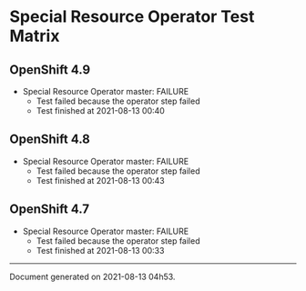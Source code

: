 
Special Resource Operator Test Matrix
=====================================

OpenShift 4.9
-------------


* Special Resource Operator master: FAILURE
  - Test failed because the operator step failed
  - Test finished at 2021-08-13 00:40

OpenShift 4.8
-------------


* Special Resource Operator master: FAILURE
  - Test failed because the operator step failed
  - Test finished at 2021-08-13 00:43

OpenShift 4.7
-------------


* Special Resource Operator master: FAILURE
  - Test failed because the operator step failed
  - Test finished at 2021-08-13 00:33


---
Document generated on 2021-08-13 04h53.
